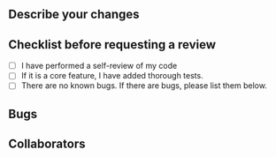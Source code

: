 ## Describe your changes


## Checklist before requesting a review
- [ ] I have performed a self-review of my code
- [ ] If it is a core feature, I have added thorough tests.
- [ ] There are no known bugs. If there are bugs, please list them below.

## Bugs

## Collaborators
